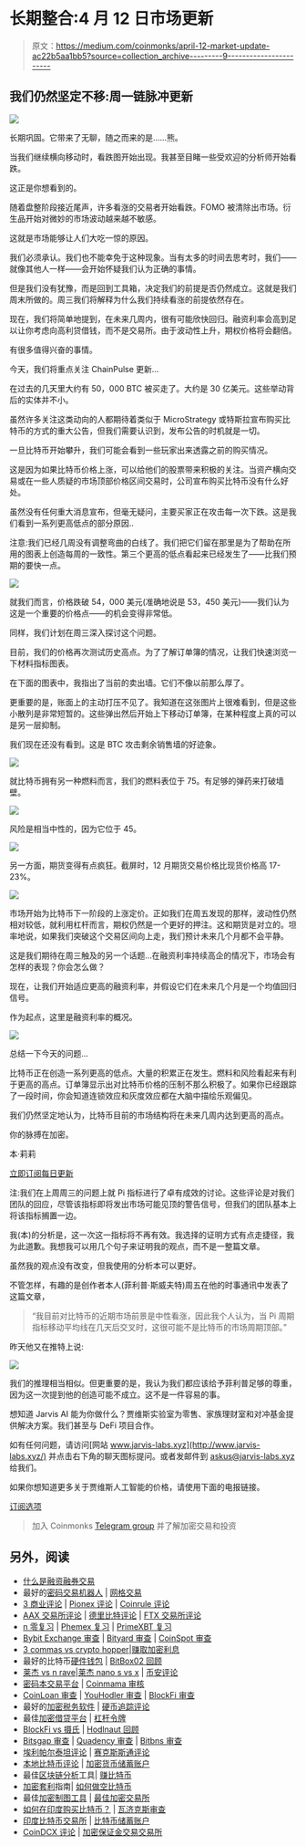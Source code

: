 # 长期整合:4 月 12 日市场更新

> 原文：<https://medium.com/coinmonks/april-12-market-update-ac22b5aa1bb5?source=collection_archive---------9----------------------->

## 我们仍然坚定不移:周一链脉冲更新

![](img/343a9a2dcf7a72355100f52422489a85.png)

长期巩固。它带来了无聊，随之而来的是……熊。

当我们继续横向移动时，看跌图开始出现。我甚至目睹一些受欢迎的分析师开始看跌。

这正是你想看到的。

随着盘整阶段接近尾声，许多看涨的交易者开始看跌。FOMO 被清除出市场。衍生品开始对微妙的市场波动越来越不敏感。

这就是市场能够让人们大吃一惊的原因。

我们必须承认。我们也不能幸免于这种现象。当有太多的时间去思考时，我们——就像其他人一样——会开始怀疑我们认为正确的事情。

但是我们没有犹豫，而是回到工具箱，决定我们的前提是否仍然成立。这就是我们周末所做的。周三我们将解释为什么我们持续看涨的前提依然存在。

现在，我们将简单地提到，在未来几周内，很有可能欣快回归。融资利率会高到足以让你考虑向高利贷借钱，而不是交易所。由于波动性上升，期权价格将会翻倍。

有很多值得兴奋的事情。

今天，我们将重点关注 ChainPulse 更新…

在过去的几天里大约有 50，000 BTC 被买走了。大约是 30 亿美元。这些举动背后的实体并不小。

虽然许多关注这类动向的人都期待着类似于 MicroStrategy 或特斯拉宣布购买比特币的方式的重大公告，但我们需要认识到，发布公告的时机就是一切。

一旦比特币开始攀升，我们可能会看到一些玩家出来透露之前的购买情况。

这是因为如果比特币价格上涨，可以给他们的股票带来积极的关注。当资产横向交易或在一些人质疑的市场顶部价格区间交易时，公司宣布购买比特币没有什么好处。

虽然没有任何重大消息宣布，但毫无疑问，主要买家正在攻击每一次下跌。这是我们看到一系列更高低点的部分原因..

注意:我们已经几周没有调整弯曲的白线了。我们把它们留在那里是为了帮助在所用的图表上创造每周的一致性。第三个更高的低点看起来已经发生了——比我们预期的要快一点。

![](img/a9eb9cbc19b8c32d3ac56195b07c41f2.png)

就我们而言，价格跌破 54，000 美元(准确地说是 53，450 美元)——我们认为这是一个重要的价格点——的机会变得非常低。

同样，我们计划在周三深入探讨这个问题。

目前，我们的价格再次测试历史高点。为了了解订单簿的情况，让我们快速浏览一下材料指标图表。

在下面的图表中，我指出了当前的卖出墙。它们不像以前那么厚了。

更重要的是，账面上的主动打压不见了。我知道在这张图片上很难看到，但是这些小散列是非常短暂的。这些弹出然后开始上下移动订单簿，在某种程度上真的可以是另一层抑制。

我们现在还没有看到。这是 BTC 攻击剩余销售墙的好迹象。

![](img/f5f1fc530d4447f2e2441124045b28e9.png)

就比特币拥有另一种燃料而言，我们的燃料表位于 75。有足够的弹药来打破墙壁。

![](img/55cfb7f4ac9e3966054e5883b70d9e1f.png)

风险是相当中性的，因为它位于 45。

![](img/353a16d44d2231d2bae850b95628181f.png)

另一方面，期货变得有点疯狂。截屏时，12 月期货交易价格比现货价格高 17-23%。

![](img/e48b9a2f7e6a6f3de1e8403b664029d7.png)

市场开始为比特币下一阶段的上涨定价。正如我们在周五发现的那样，波动性仍然相对较低，就利用杠杆而言，期权仍然是一个更好的押注。这和期货是对立的。坦率地说，如果我们突破这个交易区间向上走，我们预计未来几个月都不会平静。

这是我们期待在周三触及的另一个话题…在融资利率持续高企的情况下，市场会有怎样的表现？你会怎么做？

现在，让我们开始适应更高的融资利率，并假设它们在未来几个月是一个均值回归信号。

作为起点，这里是融资利率的概况。

![](img/fa9460fbdc00f4db648be9eeace595e6.png)

总结一下今天的问题…

比特币正在创造一系列更高的低点。大量的积累正在发生。燃料和风险看起来有利于更高的高点。订单簿显示出对比特币价格的压制不那么积极了。如果你已经跟踪了一段时间，你会知道连锁效应和灰度效应都在大脑中描绘乐观偏见。

我们仍然坚定地认为，比特币目前的市场结构将在未来几周内达到更高的高点。

你的脉搏在加密。

本·莉莉

[立即订阅每日更新](https://email.mg1.substack.com/c/eJxVUdtuGyEQ_ZrlLStuZs0DD5Gi_saKgbFDy7IWDEm3X19sR6kqoZGYOaNzmeAJr3s93G1vxO5lpeOGruBny0iElfWGdU3RSWOtOFvJouOLDAuw1NZLRdx8yo7dOuQUPKW9PNCLVaeFvbsFjOYA3EsrTuEiL0KDsAgKvAK16Cep7zFhCejwA-uxF2TZvRPd2qReJ_ljvJ--fqSWPbS5dWjkw6857NuY3L-hJsBJDaDptK0bxtS3Sb09xH01295rGKC374WXzxSvSF_zsBfCQgOgTlwZM6wmJ7kUXItROBdqFjMARiu51qARrBFCca5OZ6Wt4YDBTJpvV_GfRlYdYJlzyvkY46eTl4eV38efe3KDe9t6SXSsWDxkjI5qR0bPuzxcrFcsWMe94urJCSPOUgpjFivEM8OR-rfwQR_3sVXcv9z-AvbMpRM)

注:我们在上周周三的问题上就 Pi 指标进行了卓有成效的讨论。这些评论是对我们团队的回应，尽管该指标即将发出市场可能见顶的警告信号，但我们的团队基本上将该指标搁置一边。

我(本)的分析是，这一次这一指标将不再有效。我选择的证明方式有点走捷径，我为此道歉。我想我可以用几个句子来证明我的观点，而不是一整篇文章。

虽然我的观点没有改变，但我使用的分析本可以更好。

不管怎样，有趣的是创作者本人(菲利普·斯威夫特)周五在他的时事通讯中发表了这篇文章，

> “我目前对比特币的近期市场前景是中性看涨，因此我个人认为，当 Pi 周期指标移动平均线在几天后交叉时，这很可能不是比特币的市场周期顶部。”

昨天他又在推特上说:

![](img/23998d12e39e8fc44c413de98bfb9f73.png)

我们的推理相当相似。但更重要的是，我认为我们都应该给予菲利普足够的尊重，因为这一次提到他的创造可能不成立。这不是一件容易的事。

想知道 Jarvis AI 能为你做什么？贾维斯实验室为零售、家族理财室和对冲基金提供解决方案。我们甚至与 DeFi 项目合作。

如有任何问题，请访问[网站 www.jarvis-labs.xyz](http://www.jarvis-labs.xyz/) 并点击右下角的聊天图标提问。或者发邮件到 [askus@jarvis-labs.xyz](mailto:askus@jarvis-labs.xyz) 给我们。

如果你想知道更多关于贾维斯人工智能的价格，请使用下面的电报链接。

[订阅选项](https://email.mg1.substack.com/c/eJwlkEtuxCAMQE8z7BrZkJBhwaKbXgPx8UxpCYmATJuevsxEsuyFP09-3ja6r-XQ21obeybTjo10pp-aqDUqbK9UTAyaS6XwqjgLGmbuZ8diNbdCtNiYNNt2l6K3La75NT0rMc3sU-PshAqcTyinK0i4OQkTSMHHcHPgpxNq9xApe9L0oHKsmVjSn61t9SLeL_yjRxsW6uXLlkfn2mjq7oxbG4uaA0cYsScAFAMOzlFQHMbRjeSURBQAYrqKUUlw5OVlhOWOQ79Qm_Xfg18XVrSjPKSY0tHbJ-YtWVeH3-Pv-Z3pU8ueYzsMZesSBd3KTqyd7l4azJ0yle40GNs0SrxyjlLOCvH8s5sREwgpu8eOD2vfyvqkPWH_a1KEVA)

> 加入 Coinmonks [Telegram group](https://t.me/joinchat/Trz8jaxd6xEsBI4p) 并了解加密交易和投资

## 另外，阅读

*   [什么是融资融券交易](https://blog.coincodecap.com/margin-trading)
*   最好的[密码交易机器人](/coinmonks/crypto-trading-bot-c2ffce8acb2a) | [网格交易](https://blog.coincodecap.com/grid-trading)
*   [3 商业评论](/coinmonks/3commas-review-an-excellent-crypto-trading-bot-2020-1313a58bec92) | [Pionex 评论](/coinmonks/pionex-review-exchange-with-crypto-trading-bot-1e459d0191ea) | [Coinrule 评论](/coinmonks/coinrule-review-2021-a-beginner-friendly-crypto-trading-bot-daf0504848ba)
*   [AAX 交易所评论](/coinmonks/aax-exchange-review-2021-67c5ea09330c) | [德里比特评论](/coinmonks/deribit-review-options-fees-apis-and-testnet-2ca16c4bbdb2) | [FTX 交易所评论](/coinmonks/ftx-crypto-exchange-review-53664ac1198f)
*   [n 零复习](/coinmonks/ngrave-zero-review-c465cf8307fc) | [Phemex 复习](/coinmonks/phemex-review-4cfba0b49e28) | [PrimeXBT 复习](/coinmonks/primexbt-review-88e0815be858)
*   [Bybit Exchange 审查](/coinmonks/bybit-exchange-review-dbd570019b71) | [Bityard 审查](/coinmonks/bityard-review-7d104239be35) | [CoinSpot 审查](https://blog.coincodecap.com/coinspot-review)
*   [3 commas vs crypto hopper](/coinmonks/3commas-vs-pionex-vs-cryptohopper-best-crypto-bot-6a98d2baa203)|[赚取加密利息](/coinmonks/earn-crypto-interest-b10b810fdda3)
*   最好的比特币[硬件钱包](/coinmonks/the-best-cryptocurrency-hardware-wallets-of-2020-e28b1c124069?source=friends_link&sk=324dd9ff8556ab578d71e7ad7658ad7c) | [BitBox02 回顾](/coinmonks/bitbox02-review-your-swiss-bitcoin-hardware-wallet-c36c88fff29)
*   [莱杰 vs n rave](/coinmonks/ledger-vs-ngrave-zero-7e40f0c1d694)|[莱杰 nano s vs x](/coinmonks/ledger-nano-s-vs-x-battery-hardware-price-storage-59a6663fe3b0) | [币安评论](/coinmonks/binance-review-ee10d3bf3b6e)
*   [密码本交易平台](/coinmonks/top-10-crypto-copy-trading-platforms-for-beginners-d0c37c7d698c) | [Coinmama 审核](/coinmonks/coinmama-review-ace5641bde6e)
*   [CoinLoan 审查](/coinmonks/coinloan-review-18128b9badc4) | [YouHodler 审查](/coinmonks/youhodler-4-easy-ways-to-make-money-98969b9689f2) | [BlockFi 审查](/coinmonks/blockfi-review-53096053c097)
*   最好的[加密税务软件](/coinmonks/best-crypto-tax-tool-for-my-money-72d4b430816b) | [硬币追踪评论](/coinmonks/cointracking-review-a-reliable-cryptocurrency-tax-software-5114e3eb5737)
*   最佳[加密借贷平台](/coinmonks/top-5-crypto-lending-platforms-in-2020-that-you-need-to-know-a1b675cec3fa) | [杠杆令牌](/coinmonks/leveraged-token-3f5257808b22)
*   [BlockFi vs 摄氏](/coinmonks/blockfi-vs-celsius-vs-hodlnaut-8a1cc8c26630) | [Hodlnaut 回顾](/coinmonks/hodlnaut-review-best-way-to-hodl-is-to-earn-interest-on-your-bitcoin-6658a8c19edf)
*   [Bitsgap 审查](/coinmonks/bitsgap-review-a-crypto-trading-bot-that-makes-easy-money-a5d88a336df2) | [Quadency 审查](/coinmonks/quadency-review-a-crypto-trading-automation-platform-3068eaa374e1) | [Bitbns 审查](/coinmonks/bitbns-review-38256a07e161)
*   [埃利帕尔泰坦评论](/coinmonks/ellipal-titan-review-85e9071dd029) | [赛克斯斯通评论](/coinmonks/secux-stone-hardware-wallet-review-15-discount-coupon-2020-7577032faa6e)
*   [本地比特币评论](/coinmonks/localbitcoins-review-6cc001c6ed56) | [加密货币储蓄账户](https://blog.coincodecap.com/cryptocurrency-savings-accounts)
*   最佳[区块链分析](https://bitquery.io/blog/best-blockchain-analysis-tools-and-software)工具| [赚比特币](/coinmonks/earn-bitcoin-6e8bd3c592d9)
*   [加密套利](/coinmonks/crypto-arbitrage-guide-how-to-make-money-as-a-beginner-62bfe5c868f6)指南| [如何做空比特币](/coinmonks/how-to-short-bitcoin-568a2d0b4ae5)
*   最佳[加密制图工具](/coinmonks/what-are-the-best-charting-platforms-for-cryptocurrency-trading-85aade584d80) | [最佳加密交易所](/coinmonks/crypto-exchange-dd2f9d6f3769)
*   [如何在印度购买比特币？](/coinmonks/buy-bitcoin-in-india-feb50ddfef94) | [瓦济克斯审查](/coinmonks/wazirx-review-5c811b074f5b)
*   [印度比特币交易所](/coinmonks/bitcoin-exchange-in-india-7f1fe79715c9) | [比特币储蓄账户](/coinmonks/bitcoin-savings-account-e65b13f92451)
*   [CoinDCX 评论](/coinmonks/coindcx-review-8444db3621a2) | [加密保证金交易交易所](https://blog.coincodecap.com/crypto-margin-trading-exchanges)